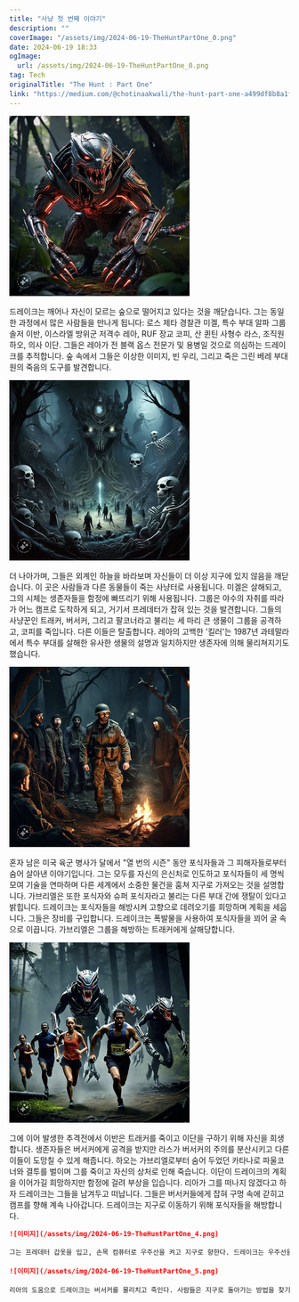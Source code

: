 ```yaml
---
title: "사냥 첫 번째 이야기"
description: ""
coverImage: "/assets/img/2024-06-19-TheHuntPartOne_0.png"
date: 2024-06-19 18:33
ogImage: 
  url: /assets/img/2024-06-19-TheHuntPartOne_0.png
tag: Tech
originalTitle: "The Hunt : Part One"
link: "https://medium.com/@chotinaakwali/the-hunt-part-one-a499df8b8a1f"
---
```



<img src="/assets/img/2024-06-19-TheHuntPartOne_0.png" />

드레이크는 깨어나 자신이 모르는 숲으로 떨어지고 있다는 것을 깨닫습니다. 그는 동일한 과정에서 많은 사람들을 만나게 됩니다: 로스 제타 경찰관 미겔, 특수 부대 알파 그룹 솔저 이반, 이스라엘 방위군 저격수 레아, RUF 장교 코피, 산 퀸틴 사형수 라스, 조직원 하오, 의사 이단. 그들은 레아가 전 블랙 옵스 전문가 및 용병일 것으로 의심하는 드레이크를 추적합니다. 숲 속에서 그들은 이상한 이미지, 빈 우리, 그리고 죽은 그린 베레 부대원의 죽음의 도구를 발견합니다.

<img src="/assets/img/2024-06-19-TheHuntPartOne_1.png" />

더 나아가며, 그들은 외계인 하늘을 바라보며 자신들이 더 이상 지구에 있지 않음을 깨닫습니다. 이 곳은 사람들과 다른 동물들이 죽는 사냥터로 사용됩니다. 미겔은 살해되고, 그의 시체는 생존자들을 함정에 빠뜨리기 위해 사용됩니다. 그룹은 야수의 자취를 따라가 어느 캠프로 도착하게 되고, 거기서 프레데터가 잡혀 있는 것을 발견합니다. 그들의 사냥꾼인 트래커, 버서커, 그리고 팔코너라고 불리는 세 마리 큰 생물이 그룹을 공격하고, 코피를 죽입니다. 다른 이들은 탈출합니다. 레아의 고백한 '킬러'는 1987년 과테말라에서 특수 부대를 살해한 유사한 생물의 설명과 일치하지만 생존자에 의해 물리쳐지기도 했습니다.

<div class="content-ad"></div>

![TheHuntPartOne_2.png](/assets/img/2024-06-19-TheHuntPartOne_2.png)

혼자 남은 미국 육군 병사가 달에서 "열 번의 시즌" 동안 포식자들과 그 피해자들로부터 숨어 살아낸 이야기입니다. 그는 모두를 자신의 은신처로 인도하고 포식자들이 세 명씩 모여 기술을 연마하며 다른 세계에서 소중한 물건을 훔쳐 지구로 가져오는 것을 설명합니다. 가브리엘은 또한 포식자와 슈퍼 포식자라고 불리는 다른 부대 간에 쟁탈이 있다고 밝힙니다. 드레이크는 포식자들을 해방시켜 고향으로 데려오기를 희망하며 계획을 세웁니다. 그들은 장비를 구입합니다. 드레이크는 폭발물을 사용하여 포식자들을 꾀어 굴 속으로 이끕니다. 가브리엘은 그룹을 해방하는 트래커에게 살해당합니다.

![TheHuntPartOne_3.png](/assets/img/2024-06-19-TheHuntPartOne_3.png)

그에 이어 발생한 추격전에서 이반은 트래커를 죽이고 이단을 구하기 위해 자신을 희생합니다. 생존자들은 버서커에게 공격을 받지만 라스가 버서커의 주의를 분산시키고 다른 이들이 도망칠 수 있게 해줍니다. 하오는 가브리엘로부터 숨어 두었던 카타나로 파울코너와 결투를 벌이며 그를 죽이고 자신의 상처로 인해 죽습니다. 이단이 드레이크의 계획을 이어가길 희망하지만 함정에 걸려 부상을 입습니다. 리아가 그를 떠나지 않겠다고 하자 드레이크는 그들을 남겨두고 떠납니다. 그들은 버서커들에게 잡혀 구멍 속에 갇히고 캠프를 향해 계속 나아갑니다. 드레이크는 지구로 이동하기 위해 포식자들을 해방합니다.

<div class="content-ad"></div>

```markdown
![이미지](/assets/img/2024-06-19-TheHuntPartOne_4.png)

그는 프레데터 갑옷을 입고, 손목 컴퓨터로 우주선을 켜고 지구로 향한다. 드레이크는 우주선을 탈출하지만, 버서커가 도착하여 다른 프레데터를 압도하고 목을 베어 그의 손목 컴퓨터를 사용하여 우주선을 파괴하고, 드레이크를 죽인 것으로 보인다. 이전에 식물에서 본 신경 독소를 사용하여 리아를 마비시키며, 그 또한 지구에 남고 싶은 암살자임을 밝힌 이단이다. 드레이크가 나타나 이단을 독립시킨 후 수류탄으로 그를 유인하여 버서커를 상처 입히는 함정을 설치한다.

![이미지](/assets/img/2024-06-19-TheHuntPartOne_5.png)

리아의 도움으로 드레이크는 버서커를 물리치고 죽인다. 사람들은 지구로 돌아가는 방법을 찾기 위해 숲으로 향한다. 생존 중 형성된 인연은 그들로 하여금 숲의 신비와 자신의 도전에 직면할 때 힘을 주며, 싸움이 끝나지 않았지만 살아남고 길을 찾겠다는 결의를 하고 있음을 깨닫는다.
```